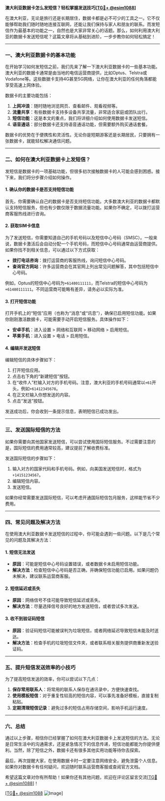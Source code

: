 **澳大利亚数据卡怎么发短信？轻松掌握发送技巧[[TG💪+ @esim1088](https://t.me/s/esim1088)]**

在澳大利亚，无论是旅行还是长期居住，数据卡都是必不可少的工具之一。它不仅能够帮助我们随时随地连接互联网，还能让我们保持与家人和朋友的联系。而发短信作为最基本的功能之一，自然也是大家非常关心的话题。那么，如何利用澳大利亚的数据卡发送短信呢？这篇文章将从基础到进阶，一步步教你如何轻松搞定！

---

### 一、澳大利亚数据卡的基本功能

在开始学习如何发短信之前，我们先来了解一下澳大利亚数据卡的一些基本功能。澳大利亚的数据卡通常是由当地的电信运营商提供，比如Optus、Telstra或Vodafone等。这些数据卡支持4G甚至5G网络，让你在澳大利亚的任何角落都能享受高速上网体验。

数据卡的主要功能包括：

1. **上网冲浪**：随时随地浏览网页、查看邮件、观看视频等。
2. **流量共享**：有些数据卡支持多设备共享流量，非常适合家庭或团队出行。
3. **短信功能**：这是本文的重点，我们将详细介绍如何使用数据卡发送短信。
4. **语音通话**：部分数据卡还支持语音通话功能，但需要额外购买通话套餐。

数据卡的优势在于便携性和灵活性。无论你是短期游客还是长期居民，只要拥有一张数据卡，就能轻松解决通信问题。

---

### 二、如何在澳大利亚数据卡上发短信？

发短信是数据卡的一项基础功能，但很多初次接触数据卡的人可能会感到困惑。接下来，我们将分步骤介绍如何操作。

#### 1. 确认你的数据卡是否支持短信功能

首先，你需要确认自己的数据卡是否支持短信功能。大多数澳大利亚的数据卡都默认支持短信服务，但也有少数仅限于数据流量功能。如果你不确定，可以拨打运营商客服热线进行咨询。

#### 2. 获取SIM卡信息

为了发送短信，你需要知道自己的手机号码以及短信中心号码（SMSC）。一般来说，数据卡激活后会自动分配一个手机号码，而短信中心号码通常由运营商提供。如果你找不到相关信息，可以通过以下方式获取：

- **拨打电话咨询**：拨打运营商的客服热线，询问短信中心号码。
- **查询官方网站**：许多运营商会在其官网上列出常见问题解答，其中包括短信中心号码。

例如，Optus的短信中心号码为`+61480111111`，而Telstra的短信中心号码为`+61480111111`。不同运营商可能略有差异，请务必以实际为准。

#### 3. 打开短信功能

打开手机上的“短信”应用（也称为“消息”或“讯息”），确保已启用短信功能。如果你刚刚激活数据卡，可能需要手动开启短信服务。具体操作如下：

- **安卓手机**：进入设置 > 网络和互联网 > 移动网络 > 启用短信。
- **苹果手机**：进入设置 > 电话 > 启用短信。

#### 4. 编辑并发送短信

编辑短信的具体步骤如下：

1. 打开短信应用。
2. 点击右下角的“新建短信”按钮。
3. 在“收件人”栏输入对方的手机号码。注意，澳大利亚的手机号码通常以`+61`开头，例如`+61412345678`。
4. 在正文栏输入你想发送的内容。
5. 点击“发送”按钮。

发送成功后，你会收到一条提示信息，表明短信已成功发出。

---

### 三、发送国际短信的方法

如果你需要向其他国家发送短信，可以尝试使用国际短信服务。不过需要注意的是，国际短信的费用通常较高，建议提前了解收费标准。

发送国际短信的步骤如下：

1. 输入对方的国家代码和手机号码。例如，向美国发送短信时，格式为`+14151234567`。
2. 编辑短信内容。
3. 发送短信。

如果你经常需要发送国际短信，可以考虑开通国际短信包月服务，这样能节省不少费用。

---

### 四、常见问题及解决方法

在使用澳大利亚数据卡发送短信的过程中，你可能会遇到一些问题。以下是几个常见的问题及其解决方法：

#### 1. 短信无法发送

- **原因**：可能是短信中心号码设置错误，或者数据卡未启用短信功能。
- **解决方法**：检查短信中心号码是否正确，并确保短信功能已启用。如果问题仍未解决，建议联系运营商客服。

#### 2. 短信延迟或丢失

- **原因**：网络信号不佳可能导致短信延迟或丢失。
- **解决方法**：尽量选择信号良好的地方发送短信，或者尝试多次发送。

#### 3. 收不到验证码短信

- **原因**：验证码短信可能被误判为垃圾短信，或者网络延迟导致短信未能及时送达。
- **解决方法**：检查手机的垃圾短信文件夹，或者联系相关服务提供商重新发送验证码。

---

### 五、提升短信发送效率的小技巧

为了提高短信发送的效率，你可以尝试以下几点：

1. **保存常用联系人**：将常用的联系人保存在通讯录中，方便快速查找。
2. **使用模板短信**：对于重复性较高的短信内容，可以事先准备好模板，直接复制粘贴。
3. **定期清理短信记录**：避免过多的短信占用存储空间，影响手机运行速度。

---

### 六、总结

通过以上步骤，相信你已经掌握了如何在澳大利亚数据卡上发送短信的方法。无论是日常生活中的沟通需求，还是紧急情况下的信息传递，短信功能都能为你提供便利。当然，除了短信之外，数据卡还有很多其他实用功能等待你去探索。

最后，再次提醒大家，在使用数据卡时一定要注意网络安全，避免泄露个人信息。如果你对数据卡有任何疑问，欢迎随时联系运营商客服或查阅官方文档。

希望这篇文章对你有所帮助！如果你还有其他问题，欢迎在评论区留言交流[[TG💪+ @esim1088](https://t.me/s/esim1088)]！

[[TG💪+ @esim1088](https://t.me/s/esim1088) ![Image](https://i.postimg.cc/4NQfJmqS/Snipaste-2025-05-13-00-14-12.png)]